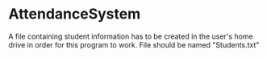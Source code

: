 # AttendanceSystem
A file containing student information has to be created in the user's home drive in order for this program to work.
File should be named "Students.txt"
